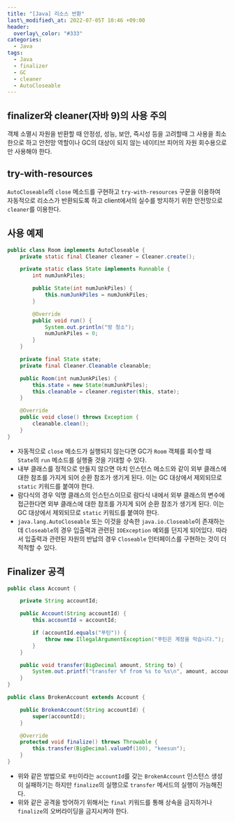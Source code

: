 ```yaml
---
title: "[Java] 리소스 반환"
last\_modified\_at: 2022-07-05T 10:46 +09:00
header:
  overlay\_color: "#333"
categories:
  - Java
tags:
  - Java
  - finalizer
  - GC
  - cleaner
  - AutoCloseable
---
```

## finalizer와 cleaner(자바 9)의 사용 주의
객체 소멸시 자원을 반환할 때 안정성, 성능, 보안, 즉시성 등을 고려할때 그 사용을 최소한으로 하고 안전망 역할이나 GC의 대상이 되지 않는 네이티브 피어의 자원 회수용으로만 사용해야 한다. 

## try-with-resources
`AutoCloseable`의 `close` 메소드를 구현하고 `try-with-resources` 구문을 이용하여 자동적으로 리소스가 반환되도록 하고 client에서의 실수를 방지하기 위한 안전망으로 `cleaner`를 이용한다.

## 사용 예제
```java
public class Room implements AutoCloseable {
    private static final Cleaner cleaner = Cleaner.create();

    private static class State implements Runnable {
        int numJunkPiles;

        public State(int numJunkPiles) {
            this.numJunkPiles = numJunkPiles;
        }

        @Override
        public void run() {
            System.out.println("방 청소");
            numJunkPiles = 0;
        }
    }

    private final State state;
    private final Cleaner.Cleanable cleanable;

    public Room(int numJunkPiles) {
        this.state = new State(numJunkPiles);
        this.cleanable = cleaner.register(this, state);
    }

    @Override
    public void close() throws Exception {
        cleanable.clean();
    }
}
```
- 자동적으로 `close` 메소드가 실행되지 않는다면 GC가 `Room` 객체를 회수할 때 `State`의 `run` 메소드를 실행줄 것을 기대할 수 있다.
- 내부 클래스를 정적으로 만들지 않으면 마치 인스턴스 메소드와 같이 외부 클래스에 대한 참조를 가지게 되어 순환 참조가 생기게 된다. 이는 GC 대상에서 제외되므로 `static` 키워드를 붙여야 한다.
- 람다식의 경우 익명 클래스의 인스턴스이므로 람다식 내에서 외부 클래스의 변수에 접근한다면 외부 클래스에 대한 참조를 가지게 되어 순환 참조가 생기게 된다. 이는 GC 대상에서 제외되므로 `static` 키워드를 붙여야 한다.
- `java.lang.AutoCloseable` 또는 이것을 상속한 `java.io.Closeable`이 존재하는데 `Closeable`의 경우 입출력과 관련된 `IOException` 예외를 던지게 되어있다. 따라서 입출력과 관련된 자원의 반납의 경우 `Closeable` 인터페이스를 구현하는 것이 더 적적할 수 있다.

## Finalizer 공격
```java
public class Account {

    private String accountId;

    public Account(String accountId) {
        this.accountId = accountId;

        if (accountId.equals("푸틴")) {
            throw new IllegalArgumentException("푸틴은 계정을 막습니다.");
        }
    }

    public void transfer(BigDecimal amount, String to) {
        System.out.printf("transfer %f from %s to %s\n", amount, accountId, to);
    }
}
```
```java
public class BrokenAccount extends Account {

    public BrokenAccount(String accountId) {
        super(accountId);
    }

    @Override
    protected void finalize() throws Throwable {
        this.transfer(BigDecimal.valueOf(100), "keesun");
    }
}
```
- 위와 같은 방법으로 `푸틴`이라는 `accountId`를 갖는 `BrokenAccount` 인스턴스 생성이 실패하기는 하지만 `finalize`의 실행으로 `transfer` 메서드의 실행이 가능해진다.
- 위와 같은 공격을 방어하기 위해서는 `final` 키워드를 통해 상속을 금지하거나 `finalize`의 오버라이딩을 금지시켜야 한다.